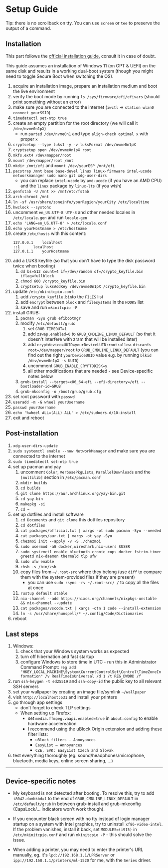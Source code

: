 # Setup Guide

Tip: there is no scrollback on tty. You can use `screen` or `tee` to preserve the output of a command.

## Installation

This part follows the [official installation guide](https://wiki.archlinux.org/index.php/Installation_guide), consult it in case of doubt.

This guide assumes an installation of Windows 11 (on GPT & UEFI) on the same disk and results in a working dual-boot system (though you might need to toggle Secure Boot when switching the OS).

1. acquire an installation image, prepare an installation medium and boot the live environment
1. verify the boot mode by running `ls /sys/firmware/efi/efivars` (should print something without an error)
1. make sure you are connected to the internet (`iwctl` -> `station wlan0 connect yourSSID`)
1. `timedatectl set-ntp true`
1. create an empty partition for the root directory (we will call it `/dev/nvme0n1pX`)
   - run `parted /dev/nvme0n1` and type `align-check optimal x` with proper `x`
1. `cryptsetup --type luks1 -y -v luksFormat /dev/nvme0n1pX`
1. `cryptsetup open /dev/nvme0n1pX root`
1. `mkfs.ext4 /dev/mapper/root`
1. `mount /dev/mapper/root /mnt`
1. `mkdir /mnt/efi` and `mount /dev/yourESP /mnt/efi`
1. `pacstrap /mnt base base-devel linux linux-firmware intel-ucode networkmanager sudo nano git xdg-user-dirs`
   - you can replace `intel-ucode` by `amd-ucode` (if you have an AMD CPU) and the `linux` package by `linux-lts` (if you wish)
1. `genfstab -U /mnt >> /mnt/etc/fstab`
1. `arch-chroot /mnt`
1. `ln -sf /usr/share/zoneinfo/yourRegion/yourCity /etc/localtime`
1. `hwclock --systohc`
1. uncomment `en_US.UTF-8 UTF-8` and other needed locales in `/etc/locale.gen` and run `locale-gen`
1. `echo 'LANG=en_US.UTF-8' > /etc/locale.conf`
1. `echo yourHostname > /etc/hostname`
1. create `/etc/hosts` with this content:
   ```
   127.0.0.1	localhost
   ::1		localhost
   127.0.1.1	yourHostname
   ```
1. add a LUKS keyfile (so that you don't have to type the disk password twice when booting)
   1. `dd bs=512 count=4 if=/dev/random of=/crypto_keyfile.bin iflag=fullblock`
   1. `chmod 600 /crypto_keyfile.bin`
   1. `cryptsetup luksAddKey /dev/nvme0n1pX /crypto_keyfile.bin`
1. update `/etc/mkinitcpio.conf`:
   1. add `/crypto_keyfile.bin`to the `FILES` list
   1. add `encrypt` between `block` and `filesystems` in the `HOOKS` list
   1. save and run `mkinitcpio -P`
1. install GRUB:
   1. `pacman -Syu grub efibootmgr`
   1. modify `/etc/default/grub`:
      1. set `GRUB_TIMEOUT=1`
      1. add `zswap.enabled=0` to `GRUB_CMDLINE_LINUX_DEFAULT` (so that it doesn't interfere with zram that will be installed later)
      1. add `cryptdevice=UUID=yourDeviceUUID:root:allow-discards root=/dev/mapper/root` to `GRUB_CMDLINE_LINUX_DEFAULT` (you can find out the right `yourDeviceUUID` value e.g. by running `blkid /dev/nvme0n1pX -s UUID`)
      1. uncomment `GRUB_ENABLE_CRYPTODISK=y`
      1. all other modifications that are needed - see Device-specific notes below
   1. `grub-install --target=x86_64-efi --efi-directory=/efi --bootloader-id=GRUB`
   1. `grub-mkconfig -o /boot/grub/grub.cfg`
1. set root password with `passwd`
1. `useradd -m -G wheel yourUsername`
1. `passwd yourUsername`
1. `echo '%wheel ALL=(ALL) ALL' > /etc/sudoers.d/10-install`
1. exit and reboot

## Post-installation

1. `xdg-user-dirs-update`
1. `sudo systemctl enable --now NetworkManager` and make sure you are connected to the internet
1. `sudo timedatectl set-ntp true`
1. set up pacman and yay
   1. uncomment `Color`, `VerbosePkgLists`, `ParallelDownloads` and the `[multilib]` section in `/etc/pacman.conf`
   1. `mkdir builds`
   1. `cd builds`
   1. `git clone https://aur.archlinux.org/yay-bin.git`
   1. `cd yay-bin`
   1. `makepkg -si`
   1. `cd ~`
1. set up dotfiles and install software
   1. `cd Documents` and `git clone` this dotfiles repository
   1. `cd dotfiles`
   1. `cat packages/official.txt | xargs -ot sudo pacman -Syu --needed`
   1. `cat packages/aur.txt | xargs -ot yay -Syu`
   1. `chezmoi init --apply -v -S ./chezmoi`
   1. `sudo usermod -aG docker,wireshark,nix-users $USER`
   1. `sudo systemctl enable bluetooth cronie cups docker fstrim.timer greetd nix-daemon thermald tlp ufw`
   1. `sudo ufw enable`
   1. `chsh -s /bin/zsh`
   1. copy files from `~/.root-src` where they belong (use `diff` to compare them with the system-provided files if they are present)
      - you can use `sudo rsync -rv ~/.root-src/ /` to copy all the files at once
   1. `rustup default stable`
   1. `nix-channel --add https://nixos.org/channels/nixpkgs-unstable && nix-channel --update`
   1. `cat packages/vscode.txt | xargs -otn 1 code --install-extension`
   1. `ln -s /usr/share/hunspell/* ~/.config/Code/Dictionaries`
1. reboot

## Last steps

1. Windows:
   1. check that your Windows system works as expected
   1. turn off hibernation and fast startup
   1. configure Windows to store time in UTC - run this in Administrator Command Prompt: `reg add "HKEY_LOCAL_MACHINE\System\CurrentControlSet\Control\TimeZoneInformation" /v RealTimeIsUniversal /d 1 /t REG_DWORD /f`
1. run `ssh-keygen -t ed25519` and `ssh-copy-id` the public key to all relevant SSH servers
1. set your wallpaper by creating an image file/symlink `~/wallpaper`
1. visit `http://localhost:631` and install your printers
1. go through app settings
   - don't forget to check TLP settings
   - When setting up Firefox:
     - set `media.ffmpeg.vaapi.enabled=true` in `about:config` to enable hardware accelereation
     - I recommend using the uBlock Origin extension and adding these filter lists:
       - `uBlock filters – Annoyances`
       - `EasyList – Annoyances`
       - `CZE, SVK: EasyList Czech and Slovak`
1. test everything thoroughly (eg. sound/headphones/microphone, bluetooth, media keys, online screen
   sharing, ...)

---

## Device-specific notes

- My keyboard is not detected after booting. To resolve this, try to add `i8042.dumbkbd=1` to the end of `GRUB_CMDLINE_LINUX_DEFAULT` in `/etc/default/grub` in between grub-install and grub-mkconfig (CapsLock/... indicators won't work though).

- If you encounter black screen with no tty instead of login manager startup on a system with Intel graphics, try to uninstall `xf86-video-intel`. If the problem vanishes, install it back, set `MODULES=(i915)` in `/etc/mkinitcpio.conf` and run `mkinitcpio -P` - this should solve the issue.

- When adding a printer, you may need to enter the printer's URL manually, eg. it's `lpd://192.168.1.1/LPRServer` or `ipp://192.168.1.1/printers/ml-1520` for me, with the `Series` driver.
